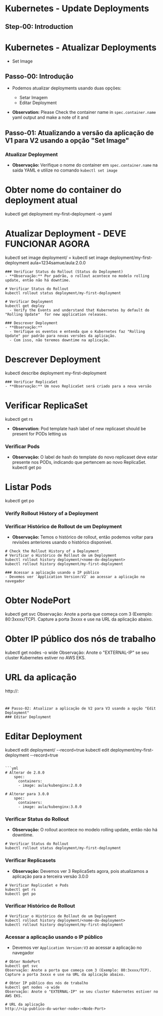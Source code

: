 # Kubernetes - Update Deployments

## Step-00: Introduction

# Kubernetes - Atualizar Deployments
  - Set Image

## Passo-00: Introdução
- Podemos atualizar deployments usando duas opções:
  - Setar Imagem
  - Editar Deployment
  
- **Observation:** Please Check the container name in `spec.container.name` yaml output and make a note of it and 
## Passo-01: Atualizando a versão da aplicação de V1 para V2 usando a opção "Set Image"
### Atualizar Deployment
- **Observação:** Verifique o nome do container em `spec.container.name` na saída YAML e utilize no comando `kubectl set image` <Nome-do-Container>

# Obter nome do container do deployment atual
kubectl get deployment my-first-deployment -o yaml

# Atualizar Deployment - DEVE FUNCIONAR AGORA
kubectl set image deployment/<nome-do-deployment> <nome-do-container>=<imagem-do-container> 
kubectl set image deployment/my-first-deployment aula=1234samue/aula:2.0.0 
```
### Verificar Status do Rollout (Status do Deployment)
- **Observação:** Por padrão, o rollout acontece no modelo rolling update, então não há downtime.

# Verificar Status do Rollout
kubectl rollout status deployment/my-first-deployment

# Verificar Deployment
kubectl get deploy
  - Verify the Events and understand that Kubernetes by default do  "Rolling Update"  for new application releases. 

### Descrever Deployment
- **Observação:**
  - Verifique os eventos e entenda que o Kubernetes faz "Rolling Update" por padrão para novas versões da aplicação.
  - Com isso, não teremos downtime na aplicação.
```
# Descrever Deployment
kubectl describe deployment my-first-deployment
```
### Verificar ReplicaSet
- **Observação:** Um novo ReplicaSet será criado para a nova versão
```
# Verificar ReplicaSet
kubectl get rs
- **Observation:** Pod template hash label of new replicaset should be present for PODs letting us 
### Verificar Pods
- **Observação:** O label de hash do template do novo replicaset deve estar presente nos PODs, indicando que pertencem ao novo ReplicaSet.
kubectl get po
# Listar Pods
kubectl get po
### Verify Rollout History of a Deployment
### Verificar Histórico de Rollout de um Deployment
- **Observação:** Temos o histórico de rollout, então podemos voltar para revisões anteriores usando o histórico disponível.
```
# Check the Rollout History of a Deployment
# Verificar o Histórico de Rollout de um Deployment
kubectl rollout history deployment/<nome-do-deployment>
kubectl rollout history deployment/my-first-deployment  

### Acessar a aplicação usando o IP público
- Devemos ver `Application Version:V2` ao acessar a aplicação no navegador
```
# Obter NodePort
kubectl get svc
Observação: Anote a porta que começa com 3 (Exemplo: 80:3xxxx/TCP). Capture a porta 3xxxx e use na URL da aplicação abaixo. 

# Obter IP público dos nós de trabalho
kubectl get nodes -o wide
Observação: Anote o "EXTERNAL-IP" se seu cluster Kubernetes estiver no AWS EKS.

# URL da aplicação
http://<ip-publico-do-worker-node>:<Node-Port>
```


## Passo-02: Atualizar a aplicação de V2 para V3 usando a opção "Edit Deployment"
### Editar Deployment
```
# Editar Deployment
kubectl edit deployment/<nome-do-deployment> --record=true
kubectl edit deployment/my-first-deployment --record=true
```

```yml
# Alterar de 2.0.0
    spec:
      containers:
      - image: aula/kubenginx:2.0.0

# Alterar para 3.0.0
    spec:
      containers:
      - image: aula/kubenginx:3.0.0
```

### Verificar Status do Rollout
- **Observação:** O rollout acontece no modelo rolling update, então não há downtime.
```
# Verificar Status do Rollout
kubectl rollout status deployment/my-first-deployment
```
### Verificar Replicasets
- **Observação:** Devemos ver 3 ReplicaSets agora, pois atualizamos a aplicação para a terceira versão 3.0.0
```
# Verificar ReplicaSet e Pods
kubectl get rs
kubectl get po
```
### Verificar Histórico de Rollout
```
# Verificar o Histórico de Rollout de um Deployment
kubectl rollout history deployment/<nome-do-deployment>
kubectl rollout history deployment/my-first-deployment   
```

### Acessar a aplicação usando o IP público
- Devemos ver `Application Version:V3` ao acessar a aplicação no navegador
```
# Obter NodePort
kubectl get svc
Observação: Anote a porta que começa com 3 (Exemplo: 80:3xxxx/TCP). Capture a porta 3xxxx e use na URL da aplicação abaixo. 

# Obter IP público dos nós de trabalho
kubectl get nodes -o wide
Observação: Anote o "EXTERNAL-IP" se seu cluster Kubernetes estiver no AWS EKS.

# URL da aplicação
http://<ip-publico-do-worker-node>:<Node-Port>
```
